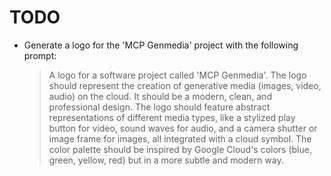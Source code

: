 # TODO

- Generate a logo for the 'MCP Genmedia' project with the following prompt:

  > A logo for a software project called 'MCP Genmedia'. The logo should represent the creation of generative media (images, video, audio) on the cloud. It should be a modern, clean, and professional design. The logo should feature abstract representations of different media types, like a stylized play button for video, sound waves for audio, and a camera shutter or image frame for images, all integrated with a cloud symbol. The color palette should be inspired by Google Cloud's colors (blue, green, yellow, red) but in a more subtle and modern way.
